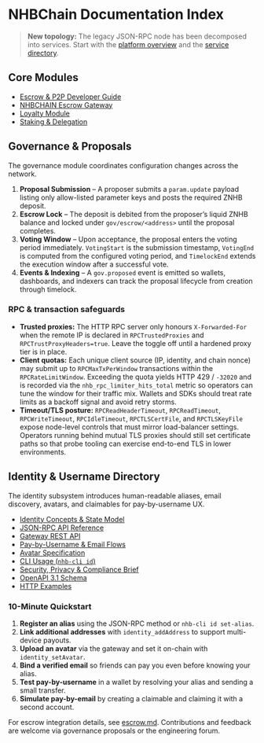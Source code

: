 # NHBChain Documentation Index

> **New topology:** The legacy JSON-RPC node has been decomposed into services. Start with the [platform overview](../index.md) and the [service directory](../services/index.md).

## Core Modules

* [Escrow & P2P Developer Guide](../escrow/escrow.md)
* [NHBCHAIN Escrow Gateway](../escrow/nhbchain-escrow-gateway.md)
* [Loyalty Module](../loyalty/loyalty.md)
* [Staking & Delegation](../staking/staking.md)

## Governance & Proposals

The governance module coordinates configuration changes across the network.

1. **Proposal Submission** – A proposer submits a `param.update` payload listing only allow-listed parameter keys and posts the required ZNHB deposit.
2. **Escrow Lock** – The deposit is debited from the proposer’s liquid ZNHB balance and locked under `gov/escrow/<address>` until the proposal completes.
3. **Voting Window** – Upon acceptance, the proposal enters the voting period immediately. `VotingStart` is the submission timestamp, `VotingEnd` is computed from the configured voting period, and `TimelockEnd` extends the execution window after a successful vote.
4. **Events & Indexing** – A `gov.proposed` event is emitted so wallets, dashboards, and indexers can track the proposal lifecycle from creation through timelock.

### RPC & transaction safeguards

- **Trusted proxies:** The HTTP RPC server only honours `X-Forwarded-For` when the
  remote IP is declared in `RPCTrustedProxies` and `RPCTrustProxyHeaders=true`.
  Leave the toggle off until a hardened proxy tier is in place.
- **Client quotas:** Each unique client source (IP, identity, and chain nonce)
  may submit up to `RPCMaxTxPerWindow` transactions within the
  `RPCRateLimitWindow`. Exceeding the quota yields HTTP 429 / `-32020` and is
  recorded via the `nhb_rpc_limiter_hits_total` metric so operators can tune the
  window for their traffic mix. Wallets and SDKs should treat rate limits as a
  backoff signal and avoid retry storms.
- **Timeout/TLS posture:** `RPCReadHeaderTimeout`, `RPCReadTimeout`,
  `RPCWriteTimeout`, `RPCIdleTimeout`, `RPCTLSCertFile`, and `RPCTLSKeyFile`
  expose node-level controls that must mirror load-balancer settings. Operators
  running behind mutual TLS proxies should still set certificate paths so that
  probe tooling can exercise end-to-end TLS in lower environments.

## Identity & Username Directory

The identity subsystem introduces human-readable aliases, email discovery, avatars, and claimables for pay-by-username UX.

* [Identity Concepts & State Model](../identity/identity.md)
* [JSON-RPC API Reference](../identity/identity-api.md)
* [Gateway REST API](../identity/identity-gateway.md)
* [Pay-by-Username & Email Flows](../identity/pay-by-username.md)
* [Avatar Specification](../identity/avatars.md)
* [CLI Usage (`nhb-cli id`)](../identity/identity-cli.md)
* [Security, Privacy & Compliance Brief](../identity/identity-security-compliance.md)
* [OpenAPI 3.1 Schema](../openapi/identity.yaml)
* [HTTP Examples](../examples/identity)

### 10-Minute Quickstart

1. **Register an alias** using the JSON-RPC method or `nhb-cli id set-alias`.
2. **Link additional addresses** with `identity_addAddress` to support multi-device payouts.
3. **Upload an avatar** via the gateway and set it on-chain with `identity_setAvatar`.
4. **Bind a verified email** so friends can pay you even before knowing your alias.
5. **Test pay-by-username** in a wallet by resolving your alias and sending a small transfer.
6. **Simulate pay-by-email** by creating a claimable and claiming it with a second account.

For escrow integration details, see [escrow.md](../escrow/escrow.md). Contributions and feedback are welcome via governance proposals or the
engineering forum.
